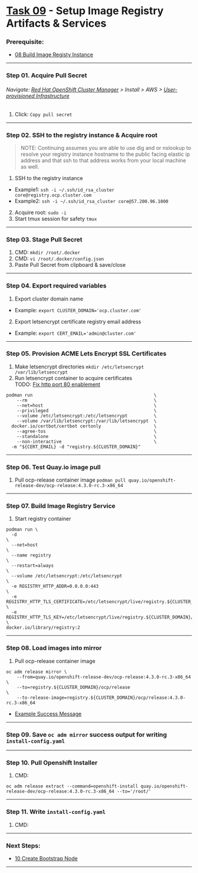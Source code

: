 # [Task 09](../tasks/registry) - Setup Image Registry Artifacts & Services
### Prerequisite:
  + [08 Build Image Registy Instance]
--------------------------------------------------------------------------------
### Step 01\. Acquire Pull Secret
###### Navigate: [Red Hat OpenShift Cluster Manager] > Install > AWS > [User-provisioned Infrastructure]
  1. Click: `Copy pull secret`

--------------------------------------------------------------------------------
### Step 02\. SSH to the registry instance & Acquire root
>   NOTE:
>   Continuing assumes you are able to use dig and or nslookup to resolve your
>   registry instance hostname to the public facing elastic ip address and that
>   ssh to that address works from your local machine as well.

  1. SSH to the registry instance
  - Example1: ` ssh -i ~/.ssh/id_rsa_cluster core@registry.ocp.cluster.com `
  - Example2: ` ssh -i ~/.ssh/id_rsa_cluster core@57.200.96.1000 `
  2. Acquire root: ` sudo -i `
  3. Start tmux session for safety
    `tmux`

---------------------------------------------------------------------------------
### Step 03\. Stage Pull Secret
  1. CMD: ` mkdir /root/.docker `
  2. CMD: ` vi /root/.docker/config.json `
  3. Paste Pull Secret from clipboard & save/close

---------------------------------------------------------------------------------
### Step 04\. Export required variables
  1. Export cluster domain name
  - Example: `export CLUSTER_DOMAIN='ocp.cluster.com'`
  2. Export letsencrypt certificate registry email address
  - Example: `export CERT_EMAIL='admin@cluster.com'`

---------------------------------------------------------------------------------
### Step 05\. Provision ACME Lets Encrypt SSL Certificates
  1. Make letsencrypt directories
  ` mkdir /etc/letsencrypt /var/lib/letsencrypt `
  2. Run letsencrypt container to acquire certificates    
  TODO: [Fix http port 80 enablement](https://dccscr.dsop.io/levelup-automation/infrastucture/user-docs-ocp4/issues/2)
```
podman run                                              \
    --rm                                                \
    --net=host                                          \
    --privileged                                        \
    --volume /etc/letsencrypt:/etc/letsencrypt          \
    --volume /var/lib/letsencrypt:/var/lib/letsencrypt  \
  docker.io/certbot/certbot certonly                    \
    --agree-tos                                         \
    --standalone                                        \
    --non-interactive                                   \
  -m "${CERT_EMAIL} -d "registry.${CLUSTER_DOMAIN}"
```
---------------------------------------------------------------------------------
### Step 06\. Test Quay.io image pull
  1. Pull ocp-release container image
    `podman pull quay.io/openshift-release-dev/ocp-release:4.3.0-rc.3-x86_64`

---------------------------------------------------------------------------------
### Step 07\. Build Image Registry Service
  1. Start registry container
```
podman run \
  -d                                                                                              \
  --net=host                                                                                      \
  --name registry                                                                                 \
  --restart=always                                                                                \
  --volume /etc/letsencrypt:/etc/letsencrypt                                                      \
  -e REGISTRY_HTTP_ADDR=0.0.0.0:443                                                               \
  -e REGISTRY_HTTP_TLS_CERTIFICATE=/etc/letsencrypt/live/registry.${CLUSTER_DOMAIN}/fullchain.pem \
  -e REGISTRY_HTTP_TLS_KEY=/etc/letsencrypt/live/registry.${CLUSTER_DOMAIN}/privkey.pem           \
docker.io/library/registry:2
```

---------------------------------------------------------------------------------
### Step 08\. Load images into mirror
  1. Pull ocp-release container image
```
oc adm release mirror \
    --from=quay.io/openshift-release-dev/ocp-release:4.3.0-rc.3-x86_64          \
    --to=registry.${CLUSTER_DOMAIN}/ocp/release                                 \
    --to-release-image=registry.${CLUSTER_DOMAIN}/ocp/release:4.3.0-rc.3-x86_64
```
  + [Example Success Message]    
---------------------------------------------------------------------------------
### Step 09\. Save `oc adm mirror` success output for writing `install-config.yaml`
---------------------------------------------------------------------------------
### Step 10\. Pull Openshift Installer
  1. CMD:    
```
oc adm release extract --command=openshift-install quay.io/openshift-release-dev/ocp-release:4.3.0-rc.3-x86_64 --to='/root/'
```

---------------------------------------------------------------------------------
### Step 11\. Write `install-config.yaml`
  1. CMD:    

---------------------------------------------------------------------------------
### Next Steps:
  + [10 Create Bootstrap Node]
--------------------------------------------------------------------------------
[08 Build Image Registy Instance]:../manual/08_ImageRegistryInstance.md
[10 Create Bootstrap Node]:../manual/10_Bootstrap.md
[EC2]:https://console.amazonaws-us-gov.com/ec2/home
[VPC]:https://console.amazonaws-us-gov.com/vpc/home
[AMIs]:https://console.amazonaws-us-gov.com/ec2/home#Images
[Instances]:https://console.amazonaws-us-gov.com/ec2/home#Instances
[AWS Console]:https://console.amazonaws-us-gov.com/console/home
[Elastic IPs]:https://console.amazonaws-us-gov.com/vpc/home#Addresses
[Route 53 DNS]:https://console.amazonaws-us-gov.com/route53/home
[User-provisioned Infrastructure]:https://cloud.redhat.com/openshift/install/aws/user-provisioned
[Red Hat OpenShift Cluster Manager]:https://cloud.redhat.com/openshift/
[Example Success Message]:../tasks/registry/lib/install-config/oc_adm_success_example.txt
